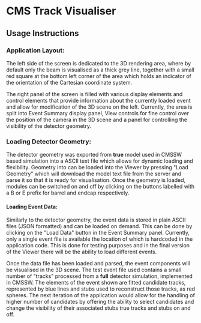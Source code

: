 # CMS Track Visualiser

## Usage Instructions

### Application Layout:

The left side of the screen is dedicated to the 3D rendering area, where by default only the beam is visualised as a thick grey line, together with a small red square at the bottom left corner of the area which holds an indicator of the orientation of the Cartesian coordinate system.

The right panel of the screen is filled with various display elements and control elements that provide information about the currently loaded event and allow for modification of the 3D scene on the left. Currently, the area is split into Event Summary display panel, View controls for fine control over the position of the camera in the 3D scene and a panel for controlling the visibility of the detector geometry.

### Loading Detector Geometry:

The detector geometry was exported from **true** model used in CMSSW based simulation into a ASCII text file which allows for dynamic loading and flexibility. Geometry into can be loaded into the Viewer by pressing "Load Geometry" which will download the model text file from the server and parse it so that it is ready for visualisation. Once the geometry is loaded, modules can be switched on and off by clicking on the buttons labelled with a B or E prefix for barrel and endcap respectively.

#### Loading Event Data:

Similarly to the detector geometry, the event data is stored in plain ASCII files (JSON formatted) and can be loaded on demand. This can be done by clicking on the "Load Data" button in the Event Summary panel. Currently, only a single event file is available the location of which is hardcoded in the application code. This is done for testing purposes and in the final version of the Viewer there will be the ability to load different events.

Once the data file has been loaded and parsed, the event components will be visualised in the 3D scene. The test event file used contains a small number of "tracks" processed from a **full** detector simulation, implemented in CMSSW. The elements of the event shown are fitted candidate tracks, represented by blue lines and stubs used to reconstruct those tracks, as red spheres. The next iteration of the application would allow for the handling of higher number of candidates by offering the ability to select candidates and change the visibility of their associated stubs true tracks and stubs on and off.
